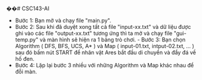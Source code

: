 ��#   C S C 1 4 3 - A I  

 - Bước 1: Bạn mở và chạy file "main.py". 
 - Bước 2: Sau khi đã duyệt xong tất cả file "input-xx.txt" và dữ liệu được ghi vào các file "output-xx.txt" tương ứng thì ta mở và chạy file "gui-temp.py" và màn hình sẽ hiện ra 1 bảng trò chơi. 
 - Bước 3: Bạn chọn Algorithm ( DFS, BFS, UCS, A* ) và Map ( input-01.txt, intput-02.txt, ... ) sau đó bấm nút START để nhân vật Ares bắt đầu di chuyển và đẩy đá về hố đen.
 - Bước 4: Lặp lại bước 3 nhiều với những Algorithm và Map khác nhau để đỗi màn. 
